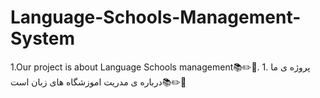 # Language-Schools-Management-System
1.Our project is about Language Schools management📚✏️📑.
                                                                     1. پروژه ی ما درباره ی مدریت اموزشگاه های زبان است📚✏️📑
